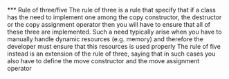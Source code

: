 *** Rule of three/five
The rule of three is a rule that specify that if a class has the need to implement one among the copy
constructor, the destructor or the copy assignment operator then you will have to ensure that all
of these three are implemented. Such a need typically arise when you have to manually handle
dynamic resources (e.g. memory) and therefore the developer must ensure that this resources is used
properly
The rule of five instead is an extension of the rule of three, saying that in such cases you also have to
define the move constructor and the move assignment operator

